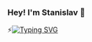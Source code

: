 ### Hey! I'm Stanislav 👋 
⚡[![Typing SVG](https://readme-typing-svg.herokuapp.com?color=%2336BCF7&lines=I’m+currently+learning+software+testing)](https://git.io/typing-svg)
<!--
**MakarovSt/MakarovSt** is a ✨ _special_ ✨ repository because its `README.md` (this file) appears on your GitHub profile.

Here are some ideas to get you started:

- 🔭 I’m currently working on ...
- 🌱 I’m currently learning ...
- 👯 I’m looking to collaborate on ...
- 🤔 I’m looking for help with ...
- 💬 Ask me about ...
- 📫 How to reach me: ...
- 😄 Pronouns: ...
- ⚡ Fun fact: ...
-->
